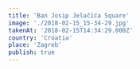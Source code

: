 ```yaml
---
title: 'Ban Josip Jelačića Square'
image: './2018-02-15_15-34-29.jpg'
takenAt: '2018-02-15T14:34:29.000Z'
country: 'Croatia'
place: 'Zagreb'
publish: true
---
```

